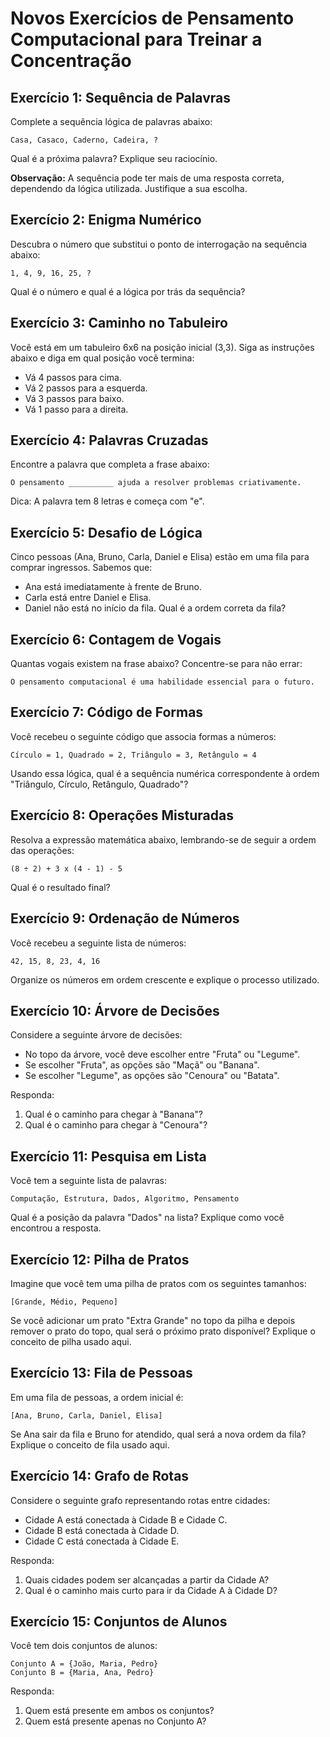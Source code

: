 # Novos Exercícios de Pensamento Computacional para Treinar a Concentração

## Exercício 1: Sequência de Palavras
Complete a sequência lógica de palavras abaixo:
```
Casa, Casaco, Caderno, Cadeira, ?
```
Qual é a próxima palavra? Explique seu raciocínio.

**Observação:** A sequência pode ter mais de uma resposta correta, dependendo da lógica utilizada. Justifique a sua escolha.


## Exercício 2: Enigma Numérico
Descubra o número que substitui o ponto de interrogação na sequência abaixo:
```
1, 4, 9, 16, 25, ?
```
Qual é o número e qual é a lógica por trás da sequência?



## Exercício 3: Caminho no Tabuleiro
Você está em um tabuleiro 6x6 na posição inicial (3,3). Siga as instruções abaixo e diga em qual posição você termina:
- Vá 4 passos para cima.
- Vá 2 passos para a esquerda.
- Vá 3 passos para baixo.
- Vá 1 passo para a direita.



## Exercício 4: Palavras Cruzadas
Encontre a palavra que completa a frase abaixo:
```
O pensamento __________ ajuda a resolver problemas criativamente.
```
Dica: A palavra tem 8 letras e começa com "e". 



## Exercício 5: Desafio de Lógica
Cinco pessoas (Ana, Bruno, Carla, Daniel e Elisa) estão em uma fila para comprar ingressos. Sabemos que:
- Ana está imediatamente à frente de Bruno.
- Carla está entre Daniel e Elisa.
- Daniel não está no início da fila.
Qual é a ordem correta da fila?



## Exercício 6: Contagem de Vogais
Quantas vogais existem na frase abaixo? Concentre-se para não errar:
```
O pensamento computacional é uma habilidade essencial para o futuro.
```

## Exercício 7: Código de Formas
Você recebeu o seguinte código que associa formas a números:
```
Círculo = 1, Quadrado = 2, Triângulo = 3, Retângulo = 4
```
Usando essa lógica, qual é a sequência numérica correspondente à ordem "Triângulo, Círculo, Retângulo, Quadrado"?

## Exercício 8: Operações Misturadas
Resolva a expressão matemática abaixo, lembrando-se de seguir a ordem das operações:
```
(8 ÷ 2) + 3 x (4 - 1) - 5
```
Qual é o resultado final?

## Exercício 9: Ordenação de Números
Você recebeu a seguinte lista de números:
```
42, 15, 8, 23, 4, 16
```
Organize os números em ordem crescente e explique o processo utilizado.

## Exercício 10: Árvore de Decisões
Considere a seguinte árvore de decisões:
- No topo da árvore, você deve escolher entre "Fruta" ou "Legume".
- Se escolher "Fruta", as opções são "Maçã" ou "Banana".
- Se escolher "Legume", as opções são "Cenoura" ou "Batata".

Responda:
1. Qual é o caminho para chegar à "Banana"?
2. Qual é o caminho para chegar à "Cenoura"?

## Exercício 11: Pesquisa em Lista
Você tem a seguinte lista de palavras:
```
Computação, Estrutura, Dados, Algoritmo, Pensamento
```
Qual é a posição da palavra "Dados" na lista? Explique como você encontrou a resposta.

## Exercício 12: Pilha de Pratos
Imagine que você tem uma pilha de pratos com os seguintes tamanhos:
```
[Grande, Médio, Pequeno]
```
Se você adicionar um prato "Extra Grande" no topo da pilha e depois remover o prato do topo, qual será o próximo prato disponível? Explique o conceito de pilha usado aqui.

## Exercício 13: Fila de Pessoas
Em uma fila de pessoas, a ordem inicial é:
```
[Ana, Bruno, Carla, Daniel, Elisa]
```
Se Ana sair da fila e Bruno for atendido, qual será a nova ordem da fila? Explique o conceito de fila usado aqui.

## Exercício 14: Grafo de Rotas
Considere o seguinte grafo representando rotas entre cidades:
- Cidade A está conectada à Cidade B e Cidade C.
- Cidade B está conectada à Cidade D.
- Cidade C está conectada à Cidade E.

Responda:
1. Quais cidades podem ser alcançadas a partir da Cidade A?
2. Qual é o caminho mais curto para ir da Cidade A à Cidade D?

## Exercício 15: Conjuntos de Alunos
Você tem dois conjuntos de alunos:
```
Conjunto A = {João, Maria, Pedro}
Conjunto B = {Maria, Ana, Pedro}
```
Responda:
1. Quem está presente em ambos os conjuntos?
2. Quem está presente apenas no Conjunto A?
